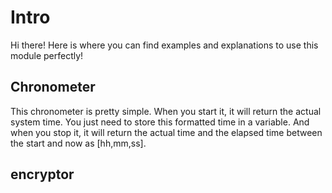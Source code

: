 <h1>Intro</h1>
Hi there! Here is where you can find examples and explanations to use this module perfectly!

<h2>Chronometer</h2>
This chronometer is pretty simple.
When you start it, it will return the actual system time. You just need to store this formatted time in a variable.
And when you stop it, it will return the actual time and the elapsed time between the start and now as [hh,mm,ss].

<h2>encryptor</h2>
